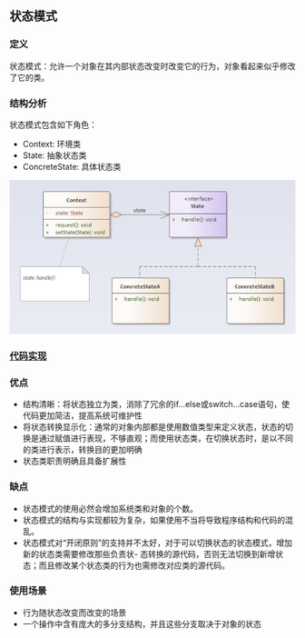 ## 状态模式

### 定义
状态模式：允许一个对象在其内部状态改变时改变它的行为，对象看起来似乎修改了它的类。

### 结构分析
状态模式包含如下角色：
- Context: 环境类
- State: 抽象状态类
- ConcreteState: 具体状态类

![State](../../images/pattern/State.png)  

### [代码实现](../../code/state)

### 优点
- 结构清晰：将状态独立为类，消除了冗余的if...else或switch...case语句，使代码更加简洁，提高系统可维护性
- 将状态转换显示化：通常的对象内部都是使用数值类型来定义状态，状态的切换是通过赋值进行表现，不够直观；而使用状态类，在切换状态时，是以不同的类进行表示，转换目的更加明确
- 状态类职责明确且具备扩展性

### 缺点
- 状态模式的使用必然会增加系统类和对象的个数。
- 状态模式的结构与实现都较为复杂，如果使用不当将导致程序结构和代码的混乱。
- 状态模式对“开闭原则”的支持并不太好，对于可以切换状态的状态模式，增加新的状态类需要修改那些负责状- 态转换的源代码，否则无法切换到新增状态；而且修改某个状态类的行为也需修改对应类的源代码。

### 使用场景
- 行为随状态改变而改变的场景
- 一个操作中含有庞大的多分支结构，并且这些分支取决于对象的状态
